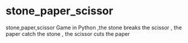# stone_paper_scissor
stone,paper,scissor Game in Python ,the stone breaks the scissor , the paper catch the stone , the scissor cuts the paper

